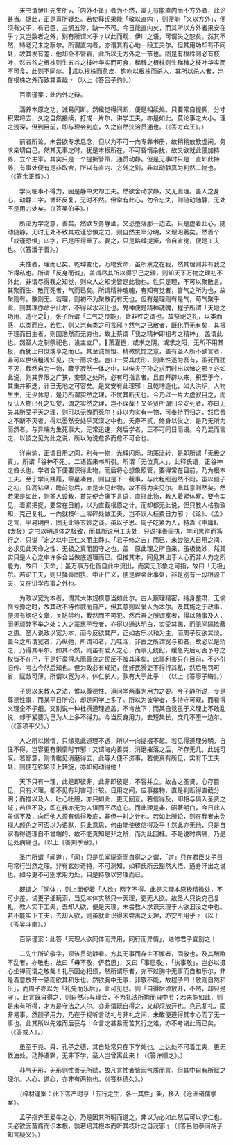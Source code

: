 <!-- { "loadSidebar": true } -->
　　来书谓伊川先生所云「内外不备」者为不然，盖无有能直内而不方外者，此论甚当。据此，正是熹所疑处。若使释氏果能「敬以直内」，则便能「义以方外」，便须有父子，有君臣，三纲五常，缺一不可。今日能直内矣，而其所以方外者果安在乎﹖又岂数者之外，别有所谓义乎﹖以此而观，伊川之语，可谓失之恕矣。然其不然，特老兄未之察尔。所谓直内者，亦谓其有心地一段工夫尔。但其用功却有不同处，故其发有差，他却全不管着，此所以无方外之一节也。固是有根株则必有枝叶，然五谷之根株则生五谷之枝叶华实而可食，稊稗之根株则生稊稗之枝叶华实而不可食，此则不同尔。朮以根株而愈疾，钩吻以根株而杀人，其所以杀人者，岂在根株之外而致其毒哉﹖（以上《答吕子约》。）

　　百家谨案：此内外之辩。

　　涵养本原之功，诚易间断。然纔觉得间断，便是相续处。只要常自提撕，分寸积累将去，久之自然接续，打成一片尔。讲学工夫，亦是如此。莫论事之大小，理之浅深，但到目前，即与理会到底，久之自然浃洽贯通也。（《答方宾王》。）

　　前者所论，未尝欲专求息念，但以为不可一向专靠书册，故稍稍放教虚闲，务求亲切自己。然其无事之时，犹是本根所在，不可昏惰杂扰，故又欲就此便加持养，立个主宰。其实只是一个提撕警策，通贯动静。但是无事时只是一直如此持养，有事处便有是非取舍，所以有直内、方外之别，非以动静真为判然二物也。（《答余正叔》。）

　　学问临事不得力，固是静中欠却工夫。然欲舍动求静，又无此理。盖人之身心，动静二字，循环反复，无时不然。但常有此心，勿令忘失，则随动随静，无处不是用力处矣。（《答吴伯丰》。）

　　所论为学之意，善矣。然欲专务静坐，又恐堕落那一边去。只是虚着此心，随动随静，无时无处不致其戒谨恐惧之力，则自然主宰分明，义理昭著矣。然着个「戒谨恐惧」四字，已是压得重了。要之，只是略绰提撕，令自省觉，便是工夫也。（《答潘子善》。）

　　夫性者，理而已矣。乾坤变化，万物受命，虽所禀之在我，然其理则非有我之所得私也。所谓「反身而诚」，盖谓尽其所以得乎己之理，则知天下万物之理初不外此，非谓尽得我之知觉，则众人之知觉皆是此物也。性只是理，不可以聚散言。其聚而生、散而死者，气而已矣。所谓精神魂魄，有知有觉者，皆气之所为也，故聚则有，散则无。若理，则初不为聚散而有无也。但有是理则有是气，苟气聚乎此，则其理亦命乎此尔，不得以水沤比也。鬼神便是精神魂魄，程子所谓「天地之功用，造化之」，张子所谓「二气之良能」，皆非性之谓也。故祭祀之礼，以类而感，以类而应，若性，则又岂有类之可言邪﹖然气之已散者，既化而无有矣，其根于理而日生者，则固浩然而无穷也，故上蔡谓「我之精神即祖考之精神」，盖谓此也。然圣人之制祭祀也，设主立尸，萧灌鬯，或求之阴，或求之阳，无所不用其极，而犹止曰庶或享之而已。其至诚恻怛、精微恍惚之意，盖有圣人所不欲言者，非可以世俗粗浅知见，执一而求也。岂曰一受其成形，则此性遂为吾有，虽死而犹不灭，截然自为一物，藏乎寂然一体之中，以俟夫子孙之求而时出以飨之邪﹖必如此说，则其界限之广狭，安顿之处所，必有可指言者。且自开辟以来，积至于今，其重并积迭，计已无地之可容矣。是又安有此理邪！且乾坤造化，如大洪炉，人物生生，无少休息，是乃所谓实然之理，不忧其断灭也。今乃以一片大虚寂目之，而反认人物已死之知觉，谓之实然之理，岂不误哉！又圣贤所谓归全安死者，亦曰无失其所受乎天之理，则可以无愧而死尔！非以为实有一物，可奉持而归之，然后吾之不断不灭者，得以晏然安处乎冥漠之中也。夭寿不贰，修身以俟之，是乃无所为而然者，与异端为生死事大，无常迅速，然后学者，正不可同日而语。今乃混而言之，以彼之见为此之说，所以为说愈多而愈不可合也。

　　详来谕，正谓日用之间，别有一物，光辉闪烁，动荡流转，是即所谓「无极之真」，所谓「谷神不死」。二语皆来书所引。所谓「无位真人」，此释氏语，正谷神之酋长也。学者合下便要识得此物，而后将心想象照管，要得常在目前，乃为根本工夫。至于学问践履，零星凑合，则自是下一截事，与此粗细迥然不同。虽以颜子之初，仰高钻坚，瞻前忽后，亦是未见此物，故不得为实见尔。此其意则然矣。然若果是如此，则圣人设教，首先便合痛下言语，直指此物，教人着紧体察，要令实见，着紧把捉，要常在目前，以为直截根原之计。而却都无此说，但只教人格物致知，克己复礼，一向就枝叶上零碎处做工夫，岂不误人枉费日力邪﹖《论》、《孟》之言，平易明白，固无此等玄妙之谈。虽以子思、周子吃紧为人，特着《中庸》、《太极》之书以明道体之极致，而其所说用工夫处，只说择善固执，学问思辨而笃行之，只说「定之以中正仁义而主静」、「君子修之吉」而已，未尝使人日用之间，必求见此天命之性、无极之真而固守之也。盖　原此理之所自来，虽极微妙，然其实只是人心之中许多合当做底道理而已。但推其本，同见其出于人心而非人力之所能为，故曰「天命」；虽万事万化皆自此中流出，而实无形象之可指，故曰「无极」尔。若论工夫，则只择善固执、中正仁义，便是理会此事处，非是别有一段根源工夫，又在讲学应事之外也。

　　为政以宽为本者，谓其大体规模意当如此尔。古人察理精密，持身整肃，无偷惰亏豫之时，故其政不待作威而自严，但其意则以爱人为本尔。及其施之于政事，便须有纲纪文章，关防禁约，截然而不可犯。然后吾之所谓宽者，得以随事及人，而无顽弊不举之处；人之蒙惠于我者，亦得以通达明白，实受其赐，而无间隔欺蔽之患。圣人说政以宽为本，而今反欲其严，正如古乐以和为主，而周子反欲其淡。盖今之所谓宽者，乃纵弛，所谓和者，乃哇淫，非古之所谓宽与和者，故必以是矫之，乃得其平尔。如其不然，则虽有爱人之心，而事无统纪，缓急先后可否予夺之权皆不在己，于是奸豪得志而善良之民反不被其泽矣。此事利害只在目前，不必引旧传、考古今然后知也。但为政必有规矩，使奸民猾吏不得行其私，然后刑罚可省，赋敛可薄。所谓以宽为本，体仁长人，孰有大于此乎！（以上《答廖子晦》。）　

　　子思以来教人之法，惟以尊德性、道问学两事为用力之要。今子静所说，专是尊德性事，而某平日所论，却是问学上多了。所以为彼学者，多持守可观，而看得义理全不子细，又别说一种杜撰道理遮盖，不肯放下；而某自觉虽于义理上不敢乱说，却于紧要为己为人上多不得力。今当反身用力，去短集长，庶几不堕一边尔。（《答项平父》。）

　　人之所以懒惰，只缘见此道理不透，所以一向提掇不起。若见得道理分明，自住不得，岂容更有懒惰时节邪！又谓海内善类，消磨摧落之后，所存无几，此诚可叹。若鄙意，则谓纔见消磨得去，此等人便不济事。若使真有所见，实有下工夫处，则便在铁轮顶上转旋，亦如何动得他！

　　天下只有一理，此是即彼非，此非即彼是，不容并立。故古之圣贤，心存目见，只有义理，都不见有利害可计较。日用之间，应事接物，直是判断得直截分明；而推以及人，吐心吐胆，亦只如此，更无回互。若信得及，即相与俱入圣贤之域；若信不及，即在我亦无为人谋而不尽底心。而此理是非，昭著明白，今日此人虽信不及，向后他人须有信得及底，非但一时之计也。若如此所论，则在我者未免视人颜色之可否以为语默，只此意思，何由能使彼信得及乎！然此亦无他，只是自家看得道理自不曾端的，故不能真知是非之辨，而为此回枉。不是说时病痛，乃是见处病痛也。（以上《答刘季章》。）

　　圣门所谓「闻道」，「闻」只是见闻玩索而自得之之谓，「道」只在君臣父子日用常行当然之理。非有玄妙奇特，不可测知，如释氏所云豁然大悟、通身汗出之说也。如今更不可别求用力处，只是持敬以穷理而已。

　　既谓之「同体」，则上面便着「人欲」两字不得。此是义理本原极精微处，不可少差。试更子细玩索，当见本体实然只一天理，更无人欲。故圣人只说克己复礼，教人实下工夫，去却人欲，便是天理，未尝教人求识天理于人欲汩没之中也。若不能实下工夫，去却人欲，则虽就此识得未尝离之天理，亦安所用乎﹖（以上《答吴斗南》。）

　　百家谨案：此答「天理人欲同体而异用，同行而异情」，进修君子宜别之！

　　二先生所论敬字，须该贯动静看。方其无事而存主不懈者，固敬也，及其酬酢不乱者，亦敬也，故曰「毋不敬，俨若思」，又曰「事思敬」，「执事敬」，岂必以摄心坐禅而谓之敬哉！礼乐固必相须，然所谓乐者，亦不过胸中无事而自和乐尔，非是着意放开一路而欲其和乐也。然欲胸中无事，非敬不能，故程子曰「敬则自然和乐」，而周子亦以为「礼先而乐后」，此可见也。则「自得后须放开，不然，却只是守」，此言既自得之，则自然心与理会，不为礼法所拘而自中节；若未能如此，则是未有所得，才方是守法之人尔。亦非谓既自得之，又却须放开也。克己复礼，固非易事，然颜子用力，乃在于视听言动礼与非礼之间，未敢便道得其本心而了无一事也。此其所以先难而后获与！今言之甚易而苦其行之难，亦不考诸此而已矣。（《答或人》。）　　

　　虽至于尧、舜、孔子之德，其自处常只在下学处也。上达处不可着工夫，更无依泊处。动静语默，无非下学，圣人岂曾离此来！（《答许顺之》。）

　　非气无形，无形则性善无所赋，故凡言性者皆因气质而言，但其中自有所赋之理尔。人心、道心，亦非有两物也。（《答林德久》。）

　　（梓材谨案：此下答严时亨「五行之生，各一其性」条，移入《沧洲诸儒学案》。

　　孟子指齐王爱牛之心，乃是因其所明而道之，非以为必如此然后可以求仁也。夫必欲因苗裔而识本根，孰若培其根本而听其枝叶之自茂邪﹖（《答吕伯恭问胡子知言疑义》。）

